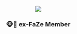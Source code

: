 
<p align="middle">
<a href="https://discord.com/users/220917726997250058" ><img src="https://lanyard-profile-readme.vercel.app/api/220917726997250058?idleMessage=In%20Visual%20Studio%20Code"/></a>
</p>

<h3 align="middle">🐵🐒 ex-FaZe Member</h3>
